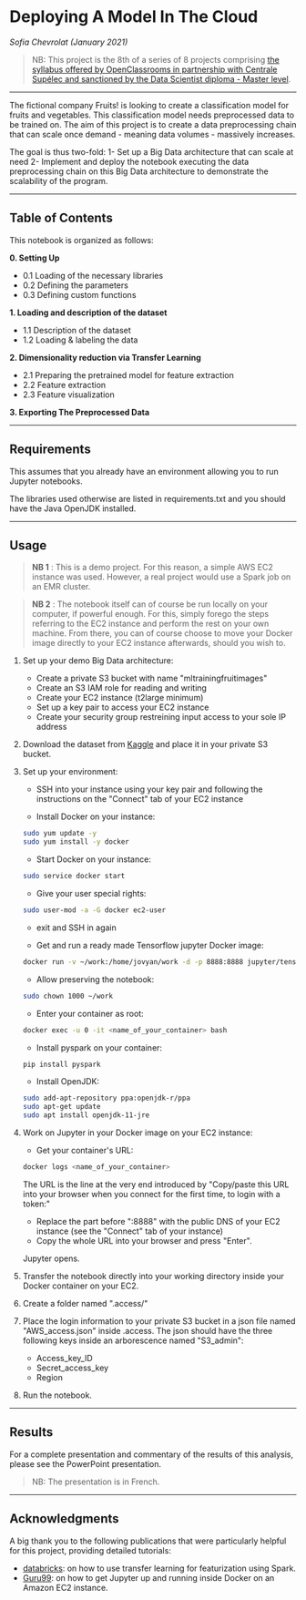 # **Deploying A Model In The Cloud**
*Sofia Chevrolat (January 2021)*

> NB: This project is the 8th of a series of 8 projects comprising [the syllabus offered by OpenClassrooms in partnership with Centrale Supélec and sanctioned by the Data Scientist diploma - Master level](https://openclassrooms.com/fr/paths/164-data-scientist).
___

The fictional company Fruits! is looking to create a classification model for fruits and vegetables. This classification model needs preprocessed data to be trained on.
The aim of this project is to create a data preprocessing chain that can scale once demand - meaning data volumes - massively increases. 

The goal is thus two-fold:
1- Set up a Big Data architecture that can scale at need
2- Implement and deploy the notebook executing the data preprocessing chain on this Big Data architecture to demonstrate the scalability of the program.
___

## Table of Contents

This notebook is organized as follows:

**0. Setting Up**
- 0.1 Loading of the necessary libraries
- 0.2 Defining the parameters
- 0.3 Defining custom functions

**1. Loading and description of the dataset**
- 1.1 Description of the dataset
- 1.2 Loading & labeling the data

**2. Dimensionality reduction via Transfer Learning**
- 2.1 Preparing the pretrained model for feature extraction 
- 2.2 Feature extraction
- 2.3 Feature visualization

**3. Exporting The Preprocessed Data**
_________

## Requirements

This assumes that you already have an environment allowing you to run Jupyter notebooks. 

The libraries used otherwise are listed in requirements.txt and you should have the Java OpenJDK installed.

_________

## Usage

> **NB 1** : This is a demo project. For this reason, a simple AWS EC2 instance was used.
However, a real project would use a Spark job on an EMR cluster. 

> **NB 2** : The notebook itself can of course be run locally on your computer, if powerful enough.
For this, simply forego the steps referring to the EC2 instance and perform the rest on your own machine. From there, you can of course choose to move your Docker image directly to your EC2 instance afterwards, should you wish to.

1. Set up your demo Big Data architecture:
    - Create a private S3 bucket with name "mltrainingfruitimages"
    - Create an S3 IAM role for reading and writing 
    - Create your EC2 instance (t2large minimum)
    - Set up a key pair to access your EC2 instance
    - Create your security group restreining input access to your sole IP address

2. Download the dataset from [Kaggle](https://www.kaggle.com/moltean/fruits) and place it in your private S3 bucket.

3. Set up your environment: 
    - SSH into your instance using your key pair and following the instructions on the "Connect" tab of your EC2 instance

    - Install Docker on your instance:
    ```bash
    sudo yum update -y
    sudo yum install -y docker
    ```
    - Start Docker on your instance:
    ```bash
    sudo service docker start
    ```
    - Give your user special rights:
    ```bash
    sudo user-mod -a -G docker ec2-user
    ```
    - exit and SSH in again

    - Get and run a ready made Tensorflow jupyter Docker image:
    ```bash
    docker run -v ~/work:/home/jovyan/work -d -p 8888:8888 jupyter/tensorflow-notebook
    ```
    - Allow preserving the notebook:
    ```bash
    sudo chown 1000 ~/work
    ```
    - Enter your container as root:
    ```bash
    docker exec -u 0 -it <name_of_your_container> bash
    ```
    - Install pyspark on your container:
    ```bash
    pip install pyspark
    ```
    - Install OpenJDK:
    ```bash
    sudo add-apt-repository ppa:openjdk-r/ppa
    sudo apt-get update
    sudo apt install openjdk-11-jre
    ```

4. Work on Jupyter in your Docker image on your EC2 instance:
    - Get your container's URL:
    ```bash
    docker logs <name_of_your_container>
    ```
    The URL is the line at the very end introduced by "Copy/paste this URL into your browser when you connect for the first time, to login with a token:"
    - Replace the part before ":8888" with the public DNS of your EC2 instance (see the "Connect" tab of your instance)
    - Copy the whole URL into your browser and press "Enter". 
    
    Jupyter opens. 

5. Transfer the notebook directly into your working directory inside your Docker container on your EC2.

6. Create a folder named ".access/" 

7. Place the login information to your private S3 bucket in a json file named "AWS_access.json" inside .access. 
The json should have the three following keys inside an arborescence named "S3_admin":
    - Access_key_ID
    - Secret_access_key
    - Region

8. Run the notebook.

__________

## Results

For a complete presentation and commentary of the results of this analysis, please see the PowerPoint presentation.

> NB: The presentation is in French.

__________

## Acknowledgments

A big thank you to the following publications that were particularly helpful for this project, providing detailed tutorials:
- [databricks](https://docs.databricks.com/applications/machine-learning/preprocess-data/transfer-learning-tensorflow.html): on how to use transfer learning for featurization using Spark.
- [Guru99](https://www.guru99.com/jupyter-notebook-tutorial.html): on how to get Jupyter up and running inside Docker on an Amazon EC2 instance.

